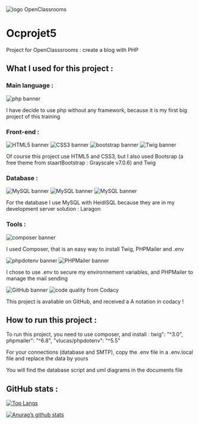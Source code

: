 <img style="text-align: center" src="https://upload.wikimedia.org/wikipedia/fr/0/0d/Logo_OpenClassrooms.png" alt="logo OpenClassrooms">

# Ocprojet5
Project for OpenClasssrooms : create a blog with PHP

## What I used for this project :

### Main language :

<img src="https://img.shields.io/badge/php-8.10.1-%23777BB4?logo=php" alt="php banner">

I have decide to use php without any framework, because it is my first big project of this training

### Front-end :

<img src="https://img.shields.io/badge/HTML-5-%23E34F26?logo=html5" alt="HTML5 banner"> <img src="https://img.shields.io/badge/CSS-3-%231572B6?logo=css3" alt="CSS3 banner"> <img src="https://img.shields.io/badge/Bootstrap-5.3.1-%237952B3?logo=bootstrap" alt="bootstrap banner"> <img src="https://img.shields.io/badge/Twig-3.0-%23bacf29" alt="Twig banner">

Of course this project use HTML5 and CSS3, but I also used Bootsrap (a free theme from staartBootstrap : Grayscale v7.0.6) and Twig

### Database :
<img src="https://img.shields.io/badge/MySQL-8.0.30-%234479A1?logo=mysql" alt="MySQL banner"> <img src="https://img.shields.io/badge/HeidiSQL-12.1.0-%234479A1?logo=mysql" alt="MySQL banner"> <img src="https://img.shields.io/badge/Laragon-6.0-%230E83CD?logo=laragon" alt="MySQL banner">

For the database I use MySQL with HeidiSQL because they are in my development server solution : Laragon

### Tools :

<img src="https://img.shields.io/badge/Composer-2.4.1-%23885630?logo=composer" alt="composer banner">

I used Composer, that is an easy way to install Twig, PHPMailer and .env

<img src="https://img.shields.io/badge/phpdotenv-5.5-%23ECD53F?logo=dotenv" alt="phpdotenv banner"> <img src="https://img.shields.io/badge/PHPMailer-6.8-%23f0c563" alt="PHPMailer banner">

I chose to use .env to secure my environnement variables, and PHPMailer to manage the mail sending 

<img src="https://img.shields.io/badge/Tools-GitHub-%23181717?logo=github" alt="GitHub banner"> <img src="https://img.shields.io/codacy/grade/591cf51d80244641be9c2514f607a6ce" alt="code quality from Codacy">

This project is avaliable on GitHub, and received a A notation in codacy !

## How to run this project :

To run this project, you need to use composer, and install :
twig": "^3.0",
phpmailer": "^6.8",
"vlucas/phpdotenv": "^5.5"

For your connections (database and SMTP), copy the .env file in a .env.local file and replace the data by yours

You will find the database script and uml diagrams in the documents file

## GitHub stats :

[![Top Langs](https://github-readme-stats.vercel.app/api/top-langs/?username=Marine-Sanson&layout=compact)](https://github.com/Marine-Sanson)

[![Anurag’s github stats](https://github-readme-stats.vercel.app/api?username=Marine-Sanson)](https://github.com/Marine-Sanson)

